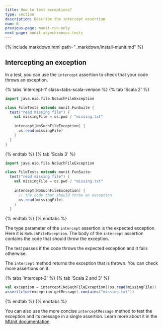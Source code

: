 ```yaml
---
title: How to test exceptions?
type: section
description: Describe the intercept assertion
num: 6
previous-page: munit-run-only
next-page: munit-asynchronous-tests
---
```


{% include markdown.html path="_markdown/install-munit.md" %}

## Intercepting an exception

In a test, you can use the `intercept` assertion to check that your code throws an exception.

{% tabs 'intercept-1' class=tabs-scala-version %}
{% tab 'Scala 2' %}
```scala
import java.nio.file.NoSuchFileException

class FileTests extends munit.FunSuite {
  test("read missing file") {
    val missingFile = os.pwd / "missing.txt"
    
    intercept[NoSuchFileException] { 
      os.read(missingFile)
    }
  }
}
```
{% endtab %}
{% tab 'Scala 3' %}
```scala
import java.nio.file.NoSuchFileException

class FileTests extends munit.FunSuite:
  test("read missing file") {
    val missingFile = os.pwd / "missing.txt"
    
    intercept[NoSuchFileException] {
      // the code that should throw an exception
      os.read(missingFile)
    }
  }
```
{% endtab %}
{% endtabs %}

The type parameter of the `intercept` assertion is the expected exception.
Here it is `NoSuchFileException`.
The body of the `intercept` assertion contains the code that should throw the exception.

The test passes if the code throws the expected exception and it fails otherwise.

The `intercept` method returns the exception that is thrown.
You can check more assertions on it.

{% tabs 'intercept-2' %}
{% tab 'Scala 2 and 3' %}
```scala
val exception = intercept[NoSuchFileException](os.read(missingFile))
assert(clue(exception.getMessage).contains("missing.txt"))
```
{% endtab %}
{% endtabs %}

You can also use the more concise `interceptMessage` method to test the exception and its message in a single assertion.
Learn more about it in the [MUnit documentation](https://scalameta.org/munit/docs/assertions.html#interceptmessage).
